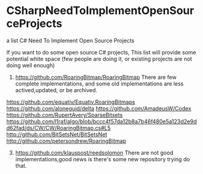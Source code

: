 # CSharpNeedToImplementOpenSourceProjects
a list C# Need To Implement Open Source Projects

If you want to do some open source C# projects,
This list will provide some potential white space (few people are doing it, or existing projects are not doing well enough)


1. https://github.com/RoaringBitmap/RoaringBitmap 
  There are few complete implementations, and some old implementations are less actived,updated, or be archived.

  https://github.com/equativ/Equativ.RoaringBitmaps
  https://github.com/aloneguid/delta
  https://github.com/AmadeusW/Codex
  https://github.com/RupertAvery/SparseBitsets
  https://github.com/l1raf/algo/blob/bccc4f57da12b8a7b46f480e5a123d2e9dd62fad/ds/CW/CW/RoaringBitmap.cs#L5
  http://github.com/BitSetsNet/BitSetsNet
  http://github.com/petersondrew/RoaringBitmap
  
3. https://github.com/klauspost/reedsolomon
 There are not good implementations,good news is there's some new repository trying do that.
 
